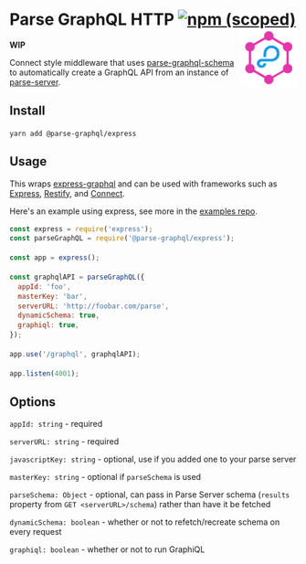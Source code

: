# Parse GraphQL HTTP [![npm (scoped)](https://img.shields.io/npm/v/@parse-graphql/express.svg)](https://www.npmjs.com/package/@parse-graphql/express) [<img src="https://raw.githubusercontent.com/parse-graphql/art/master/logo.svg?sanitize=true" width="100" height="100" align="right" alt="Parse GraphQL Logo">](https://github.com/parse-graphql)

**WIP**

Connect style middleware that uses [parse-graphql-schema](https://github.com/parse-graphql/parse-graphql-schema) 
to automatically create a GraphQL API from an instance of [parse-server](~://github.com/parse-community/parse-server).

## Install

`yarn add @parse-graphql/express`

## Usage

This wraps [express-graphql](https://github.com/graphql/express-graphql) and can be used with frameworks such as
[Express](http://expressjs.com/), [Restify](http://restify.com/), and [Connect](https://github.com/senchalabs/connect).

Here's an example using express, see more in the [examples repo](https://github.com/parse-graphql/examples).
```javascript
const express = require('express');
const parseGraphQL = require('@parse-graphql/express');

const app = express();

const graphqlAPI = parseGraphQL({
  appId: 'foo',
  masterKey: 'bar',
  serverURL: 'http://foobar.com/parse',
  dynamicSchema: true,
  graphiql: true,
});

app.use('/graphql', graphqlAPI);

app.listen(4001);
```

## Options

`appId: string` - required

`serverURL: string` - required

`javascriptKey: string` - optional, use if you added one to your parse server

`masterKey: string` - optional if `parseSchema` is used

`parseSchema: Object` - optional, can pass in Parse Server schema (`results` property from `GET <serverURL>/schema`) rather than have it be fetched

`dynamicSchema: boolean` - whether or not to refetch/recreate schema on every request

`graphiql: boolean` - whether or not to run GraphiQL
